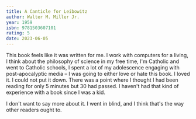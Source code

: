 ```yaml
---
title: A Canticle for Leibowitz
author: Walter M. Miller Jr.
year: 1959
isbn: 9781503607101
rating: 5
date: 2023-06-05
---
```


This book feels like it was written for me. I work with computers for a living, I think about the philosophy of science in my free time, I'm Catholic and went to Catholic schools, I spent a lot of my adolescence engaging with post-apocalyptic media – I was going to either love or hate this book. I loved it. I could not put it down. There was a point where I thought I had been reading for only 5 minutes but 30 had passed. I haven't had that kind of experience with a book since I was a kid.

I don't want to say more about it. I went in blind, and I think that's the way other readers ought to.
